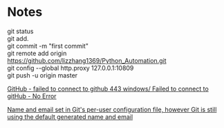 # Notes

git status \
git add. \
git commit -m "first commit"\
git remote add origin https://github.com/lizzhang1369/Python_Automation.git \
git config --global http.proxy 127.0.0.1:10809 \
git push -u origin master 

[GitHub - failed to connect to github 443 windows/ Failed to connect to gitHub - No Error](https://stackoverflow.com/questions/18356502/github-failed-to-connect-to-github-443-windows-failed-to-connect-to-github)

[Name and email set in Git's per-user configuration file, however Git is still using the default generated name and email](https://stackoverflow.com/questions/29980827/name-and-email-set-in-gits-per-user-configuration-file-however-git-is-still-us)



